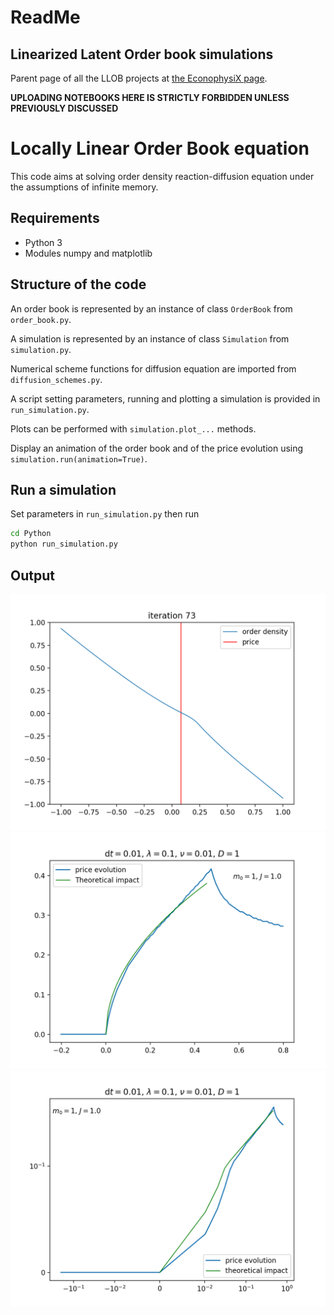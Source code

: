 # ReadMe 

## Linearized Latent Order book simulations
Parent page of all the LLOB projects at  [the EconophysiX page](https://econophysix-confluence.atlassian.net/wiki/spaces/RES/pages/43679790/LLOBs).

**UPLOADING NOTEBOOKS HERE IS STRICTLY FORBIDDEN UNLESS PREVIOUSLY DISCUSSED**

# Locally Linear Order Book equation

This code aims at solving order density reaction-diffusion equation under the assumptions of infinite memory.

## Requirements
* Python 3
* Modules numpy and matplotlib

## Structure of the code

An order book is represented by an instance of class `OrderBook` from `order_book.py`.

A simulation is represented by an instance of class `Simulation` from `simulation.py`.

Numerical scheme functions for diffusion equation are imported from `diffusion_schemes.py`.

A script setting parameters, running and plotting a simulation is provided in `run_simulation.py`.

Plots can be performed with `simulation.plot_...` methods.

Display an animation of the order book and of the price evolution using `simulation.run(animation=True)`. 


## Run a simulation
Set parameters in `run_simulation.py` then run

```bash
cd Python
python run_simulation.py
```

## Output

![Density profile](demo/density.png)
![Price evolution](demo/price.png)
![Price evolution](demo/price_symlog.png)